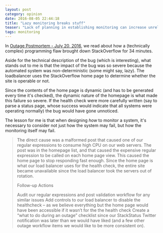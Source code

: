 ```yaml
---
layout: post
category: opinion
date: 2016-08-05 22:44:18
title: "Lazy monitoring breaks stuff"
teaser: "Lack of planning in establishing monitoring can increase unreliability"
tags: monitoring
---
```


In [Outage Postmortem - July 20, 2016](http://stackstatus.net/post/147710624694/outage-postmortem-july-20-2016), we read about how a (technically complex) programming flaw brought down StackOverflow for 34 minutes.  

Aside for the technical description of the bug (which is interesting), what stands out to me is that the impact of the bug was so severe because the automated system was non-deterministic (some might say, lazy). The loadbalancer uses the StackOverflow home page to determine whether the site is operable or not. 

Since the contents of the home page is dynamic (and has to be generated every time it's checked), the dynamic nature of the homepage is what made this failure so severe. If the health check were more carefully written (say to parse a status page, whose success would indicate that all systems were operating normally) the bug would have gone unnoticed.

The lesson for me is that when designing *how* to monitor a system, it's necessary to consider not just how the system may fail, but how the monitoring itself may fail.

> The direct cause was a malformed post that caused one of our regular expressions to consume high CPU on our web servers. The post was in the homepage list, and that caused the expensive regular expression to be called on each home page view. This caused the home page to stop responding fast enough. Since the home page is what our load balancer uses for the health check, the entire site became unavailable since the load balancer took the servers out of rotation.
> 
> Follow-up Actions
> 
> Audit our regular expressions and post validation workflow for any similar issues
> Add controls to our load balancer to disable the healthcheck – as we believe everything but the home page would have been accessible if it wasn’t for the the health check
> Create a “what to do during an outage” checklist since our StackStatus Twitter notification was later than we would have liked (and a few other outage workflow items we would like to be more consistent on).

​